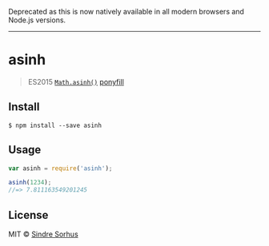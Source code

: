 Deprecated as this is now natively available in all modern browsers and Node.js versions.

---

# asinh

> ES2015 [`Math.asinh()`](https://developer.mozilla.org/en-US/docs/Web/JavaScript/Reference/Global_Objects/Math/asinh) [ponyfill](https://ponyfill.com)


## Install

```
$ npm install --save asinh
```


## Usage

```js
var asinh = require('asinh');

asinh(1234);
//=> 7.811163549201245
```


## License

MIT © [Sindre Sorhus](http://sindresorhus.com)
